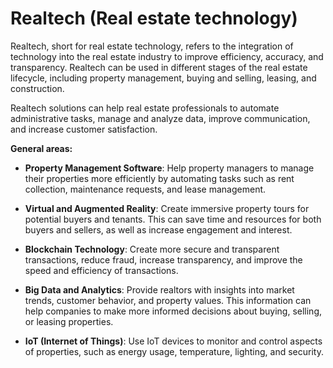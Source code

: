 # Realtech (Real estate technology)

Realtech, short for real estate technology, refers to the integration of technology into the real estate industry to improve efficiency, accuracy, and transparency. Realtech can be used in different stages of the real estate lifecycle, including property management, buying and selling, leasing, and construction.

Realtech solutions can help real estate professionals to automate administrative tasks, manage and analyze data, improve communication, and increase customer satisfaction.

**General areas:**

* **Property Management Software**: Help property managers to manage their properties more efficiently by automating tasks such as rent collection, maintenance requests, and lease management.

* **Virtual and Augmented Reality**: Create immersive property tours for potential buyers and tenants. This can save time and resources for both buyers and sellers, as well as increase engagement and interest.

* **Blockchain Technology**: Create more secure and transparent transactions, reduce fraud, increase transparency, and improve the speed and efficiency of transactions.

* **Big Data and Analytics**: Provide realtors with insights into market trends, customer behavior, and property values. This information can help companies to make more informed decisions about buying, selling, or leasing properties.

* **IoT (Internet of Things)**: Use IoT devices to monitor and control aspects of properties, such as energy usage, temperature, lighting, and security.

